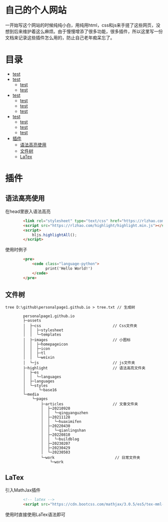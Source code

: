 
# 自己的个人网站
一开始写这个网站的时候纯纯小白，用纯用html，css和js来手搓了这些网页，没想到后来维护着这么麻烦。由于慢慢增添了很多功能，很多插件，所以这里写一份文档来记录这些插件怎么用的，防止自己老年痴呆忘了。
# 目录
- [test](#关于)
- [test](#)
    - [test](#)
    - [test](#)
- [test](#)
    - [test](#便)
    - [test](#常)
    - [test](#)
- [test](#)
    - [test](#)
    - [test](#)
    - [test](#)
- [插件](#插件)
    - [语法高亮使用](##语法高亮使用)
    - [文件树](##文件树)
    - [LaTex](##LaTex)












# 插件
## 语法高亮使用<br/>
在head里嵌入语法高亮

```html
        <link rel="stylesheet" type="text/css" href="https://rlzhao.com/highlight/styles/monokai.min.css">
        <script src="https://rlzhao.com/highlight/highlight.min.js"></script>
        <script>
            hljs.highlightAll();
        </script>
```
使用时例子
```html
        <pre>
            <code class="language-python">
                  print('Hello World!')
            </code>
        </pre> 
```
## 文件树<br/>

```
tree D:\github\personalpage1.github.io > tree.txt // 生成树
```
```
        personalpage1.github.io
        ├─assets
        │  ├─css                                // Css文件夹
        │  │  ├─stylesheet
        │  │  └─templates
        │  ├─images                             // 小图标
        │  │  ├─homepageicon
        │  │  ├─icon
        │  │  ├─tl
        │  │  └─weixin
        │  └─js                                 // js文件夹
        ├─highlight                             // 语法高亮文件夹
        │  ├─es
        │  │  └─languages
        │  ├─languages
        │  └─styles
        │      └─base16
        └─media
            └─pages
                ├─articles                      // 文章文件夹
                │  ├─20210920
                │  │  └─qingyanguzhen
                │  ├─20211128
                │  │  └─huaximifen
                │  ├─20220430
                │  │  └─qianlingshan
                │  ├─20220810
                │  │  └─buildblog
                │  ├─20230207
                │  ├─20230429
                │  └─20230503
                └─work                           // 日常文件夹
                    └─work
```

## LaTex<br/>
引入MathJax插件

```html
        <!-- latex -->
        <script src="https://cdn.bootcss.com/mathjax/3.0.5/es5/tex-mml-chtml.js"></script>
```
使用时直接使用LaTex语法即可